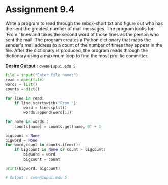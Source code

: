 # Assignment 9.4
Write a program to read through the mbox-short.txt and figure out who has the sent the greatest number of mail messages. The program looks for 'From ' lines and takes the second word of those lines as the person who sent the mail. The program creates a Python dictionary that maps the sender's mail address to a count of the number of times they appear in the file. After the dictionary is produced, the program reads through the dictionary using a maximum loop to find the most prolific committer.

**Desire Output** : `cwen@iupui.edu 5`

```Python
file = input("Enter file name:")
read = open(file)
words = list()
counts = dict()

for line in read:
    if line.startswith("From "):
        word = line.split()
        words.append(word[1])

for name in words :
    counts[name] = counts.get(name, 0) + 1

bigcount = None
bigword = None
for word,count in counts.items():
	if bigcount is None or count > bigcount:
		bigword = word
		bigcount = count

print(bigword, bigcount)

# Output : cwen@iupui.edu 5
```
